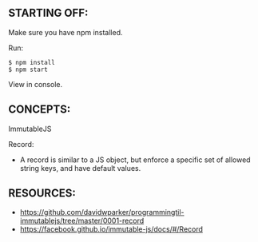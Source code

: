 ## STARTING OFF:

Make sure you have npm installed.

Run:
```
$ npm install
$ npm start
```

View in console.

## CONCEPTS:

ImmutableJS

Record:
*  A record is similar to a JS object, but enforce a specific set of allowed string keys, and have default values.

## RESOURCES:

* https://github.com/davidwparker/programmingtil-immutablejs/tree/master/0001-record
* https://facebook.github.io/immutable-js/docs/#/Record
